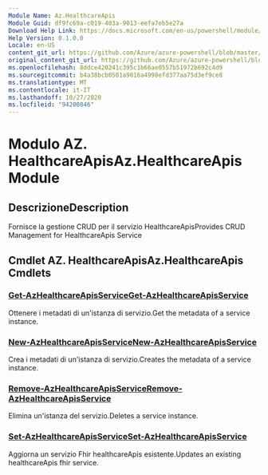 ```yaml
---
Module Name: Az.HealthcareApis
Module Guid: df9fc69a-c019-403a-9013-eefa7eb5e27a
Download Help Link: https://docs.microsoft.com/en-us/powershell/module/az.healthcareapis
Help Version: 0.1.0.0
Locale: en-US
content_git_url: https://github.com/Azure/azure-powershell/blob/master/src/HealthcareApis/HealthcareApis/help/Az.HealthcareApis.md
original_content_git_url: https://github.com/Azure/azure-powershell/blob/master/src/HealthcareApis/HealthcareApis/help/Az.HealthcareApis.md
ms.openlocfilehash: 8ddce420241c395c1b66ae0557b51972b692c4d9
ms.sourcegitcommit: b4a38bcb0501a9016a4998efd377aa75d3ef9ce8
ms.translationtype: MT
ms.contentlocale: it-IT
ms.lasthandoff: 10/27/2020
ms.locfileid: "94200846"
---
```

# <span data-ttu-id="74c65-101">Modulo AZ. HealthcareApis</span><span class="sxs-lookup"><span data-stu-id="74c65-101">Az.HealthcareApis Module</span></span>
## <span data-ttu-id="74c65-102">Descrizione</span><span class="sxs-lookup"><span data-stu-id="74c65-102">Description</span></span>
<span data-ttu-id="74c65-103">Fornisce la gestione CRUD per il servizio HealthcareApis</span><span class="sxs-lookup"><span data-stu-id="74c65-103">Provides CRUD Management for HealthcareApis Service</span></span>

## <span data-ttu-id="74c65-104">Cmdlet AZ. HealthcareApis</span><span class="sxs-lookup"><span data-stu-id="74c65-104">Az.HealthcareApis Cmdlets</span></span>
### [<span data-ttu-id="74c65-105">Get-AzHealthcareApisService</span><span class="sxs-lookup"><span data-stu-id="74c65-105">Get-AzHealthcareApisService</span></span>](Get-AzHealthcareApisService.md)
<span data-ttu-id="74c65-106">Ottenere i metadati di un'istanza di servizio.</span><span class="sxs-lookup"><span data-stu-id="74c65-106">Get the metadata of a service instance.</span></span>

### [<span data-ttu-id="74c65-107">New-AzHealthcareApisService</span><span class="sxs-lookup"><span data-stu-id="74c65-107">New-AzHealthcareApisService</span></span>](New-AzHealthcareApisService.md)
<span data-ttu-id="74c65-108">Crea i metadati di un'istanza di servizio.</span><span class="sxs-lookup"><span data-stu-id="74c65-108">Creates the metadata of a service instance.</span></span>

### [<span data-ttu-id="74c65-109">Remove-AzHealthcareApisService</span><span class="sxs-lookup"><span data-stu-id="74c65-109">Remove-AzHealthcareApisService</span></span>](Remove-AzHealthcareApisService.md)
<span data-ttu-id="74c65-110">Elimina un'istanza del servizio.</span><span class="sxs-lookup"><span data-stu-id="74c65-110">Deletes a service instance.</span></span>

### [<span data-ttu-id="74c65-111">Set-AzHealthcareApisService</span><span class="sxs-lookup"><span data-stu-id="74c65-111">Set-AzHealthcareApisService</span></span>](Set-AzHealthcareApisService.md)
<span data-ttu-id="74c65-112">Aggiorna un servizio Fhir healthcareApis esistente.</span><span class="sxs-lookup"><span data-stu-id="74c65-112">Updates an existing healthcareApis fhir service.</span></span>

